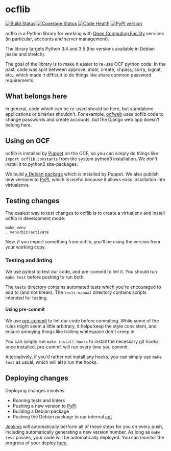ocflib
======
[![Build Status](https://jenkins.ocf.berkeley.edu/buildStatus/icon?job=ocflib/master)](https://jenkins.ocf.berkeley.edu/job/ocflib/job/master/)
[![Coverage Status](https://coveralls.io/repos/ocf/ocflib/badge.svg?branch=HEAD&service=github)](https://coveralls.io/github/ocf/ocflib?branch=HEAD)
[![Code Health](https://landscape.io/github/ocf/ocflib/master/landscape.svg?style=flat)](https://landscape.io/github/ocf/ocflib/master)
[![PyPI version](https://badge.fury.io/py/ocflib.svg)](https://pypi.python.org/pypi/ocflib)

ocflib is a Python library for working with [Open Computing Facility][ocf]
services (in particular, accounts and server management).

The library targets Python 3.4 and 3.5 (the versions available in Debian jessie
and stretch).

The goal of the library is to make it easier to re-use OCF python code. In the
past, code was split between approve, atool, create, chpass, sorry, signat,
etc., which made it difficult to do things like share common password
requirements.


## What belongs here

In general, code which can be re-used should be here, but standalone
applications or binaries shouldn't. For example, [ocfweb][ocfweb] uses ocflib
code to change passwords and create accounts, but the Django web app doesn't
belong here.


## Using on OCF

ocflib is installed by [Puppet][puppet] on the OCF, so you can simply do things
like `import ocflib.constants` from the system python3 installation. We *don't*
install it to python2 site-packages.

We build [a Debian package][debian-pkg] which is installed by Puppet. We also
publish new versions to [PyPI][pypi], which is useful because it allows easy
installation into virtualenvs.


## Testing changes

The easiest way to test changes to ocflib is to create a virtualenv and install
ocflib in development mode:

    make venv
    . venv/bin/activate

Now, if you import something from ocflib, you'll be using the version from your
working copy.


### Testing and linting

We use pytest to test our code, and pre-commit to lint it. You should run `make
test` before pushing to run both.

The `tests` directory contains automated tests which you're encouraged to add
to (and not break). The `tests-manual` directory contains scripts intended for
testing.


#### Using pre-commit

We use [pre-commit][pre-commit] to lint our code before commiting. While some
of the rules might seem a little arbitrary, it helps keep the style consistent,
and ensure annoying things like trailing whitespace don't creep in.

You can simply run `make install-hooks` to install the necessary git hooks;
once installed, pre-commit will run every time you commit.

Alternatively, if you'd rather not install any hooks, you can simply use `make
test` as usual, which will also run the hooks.


## Deploying changes

Deploying changes involves:

* Running tests and linters
* Pushing a new version to [PyPI][pypi]
* Building a Debian package
* Pushing the Debian package to our internal [apt][apt]

[Jenkins][jenkins] will automatically perform all of these steps for you on
every push, including automatically generating a new version number. As long as
`make test` passes, your code will be automatically deployed. You can
monitor the progress of your deploy [here][jenkins].

[ocf]: https://www.ocf.berkeley.edu/
[ocfweb]: https://github.com/ocf/ocfweb/
[puppet]: https://github.com/ocf/puppet/
[pypi]: https://pypi.python.org/pypi/ocflib
[apt]: http://apt.ocf.berkeley.edu/
[jenkins]: https://jenkins.ocf.berkeley.edu/view/ocflib-deploy/
[debian-pkg]: http://apt.ocf.berkeley.edu/pool/main/o/ocflib/
[pre-commit]: http://pre-commit.com/
